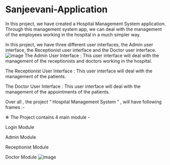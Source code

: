 # Sanjeevani-Application
In this project, we have created a Hospital Management System application. Through this management system app, we can deal with the management of the employees working in the hospital in a much simpler way.


In this project,  we have three different user interfaces, the Admin user interface, the Receptionist user interface and the Doctor user interface.
![image](https://github.com/sagarkathane/Sanjeevani-Application/assets/102996350/024a16ce-a466-419a-bb45-9805bfa1887e)
The Admin User Interface :
This user interface will deal with the management of the
receptionists and doctors working in the hospital.

The Receptionist User Interface :
This user interface will deal with the management of the
patients.

The Doctor User Interface :
This user interface will deal with the management of the
appointments of the patients.

Over all , the project “ Hospital Management System ” , will have following frames :-


❄	The Project contains 4 main module -


Login Module

Admin Module

Receptionist Module

Doctor Module
![image](https://github.com/sagarkathane/Sanjeevani-Application/assets/102996350/6eed6faa-d722-41de-b631-e37b7635fd93)

